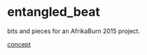 # entangled_beat

bits and pieces for an AfrikaBurn 2015 project.

[concept](https://docs.google.com/presentation/d/1f-ANAC6TqM35xDG6dY4ecOpQVTBv73XNzfgku9tXXtM/pub?start=false&loop=false&delayms=3000)
